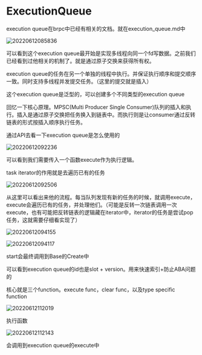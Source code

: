 # ExecutionQueue

execution queue在brpc中已经有相关的文档。就在execution_queue.md中

![20220612085836](https://picsheep.oss-cn-beijing.aliyuncs.com/pic/20220612085836.png)

可以看到这个execution queue最开始是实现多线程向同一个fd写数据。之前我们已经看到过他相关的机制了。就是通过原子交换来获得所有权。

execution queue的任务在另一个单独的线程中执行。并保证执行顺序和提交顺序一致。同时支持多线程并发提交任务。（这里的提交就是插入）

这个execution queue是泛型的，可以创建多个不同类型的execution queue

回忆一下核心原理。MPSC(Multi Producer Single Consumer)队列的插入和执行。插入是通过原子交换把任务换入到链表中。而执行则是让consumer通过反转链表的形式按插入顺序执行任务。

通过API去看一下execution queue是怎么使用的

![20220612092236](https://picsheep.oss-cn-beijing.aliyuncs.com/pic/20220612092236.png)

可以看到我们需要传入一个函数execute作为执行逻辑。

task iterator的作用就是去遍历已有的任务

![20220612092506](https://picsheep.oss-cn-beijing.aliyuncs.com/pic/20220612092506.png)

从这里可以看出来他的流程。每当队列发现有新的任务的时候，就调用execute，execute会遍历已有的任务，并处理他们。（可能是反转一次链表调用一次execute，也有可能把反转链表的逻辑藏在iterator中，iterator的任务是尝试pop任务，这就需要仔细看实现了）

![20220612094155](https://picsheep.oss-cn-beijing.aliyuncs.com/pic/20220612094155.png)

![20220612094117](https://picsheep.oss-cn-beijing.aliyuncs.com/pic/20220612094117.png)

start会最终调用到Base的Create中

可以看到execution queue的id也是slot + version。用来快速索引+防止ABA问题的

核心就是三个function。execute func，clear func，以及type specific function

![20220612112019](https://picsheep.oss-cn-beijing.aliyuncs.com/pic/20220612112019.png)

执行函数

![20220612112143](https://picsheep.oss-cn-beijing.aliyuncs.com/pic/20220612112143.png)

会调用到execution queue的execute中

